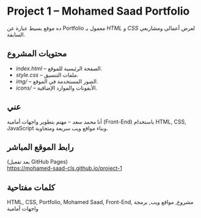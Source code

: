 # Project 1 – Mohamed Saad Portfolio

ده موقع بسيط عبارة عن Portfolio معمول بـ *HTML* و *CSS* لعرض أعمالي ومشاريعي السابقة.

## محتويات المشروع
- *index.html* – الصفحة الرئيسية للموقع.
- *style.css* – ملفات التنسيق.
- *img/* – الصور المستخدمة في الموقع.
- *icons/* – الأيقونات والموارد الإضافية.

## عني
أنا *محمد سعد* – مهتم بتطوير واجهات أمامية (Front-End) باستخدام HTML, CSS, JavaScript وبناء مواقع ويب سريعة ومتجاوبة.

## رابط الموقع المباشر
(بعد تفعيل GitHub Pages)  
https://mohamed-saad-cls.github.io/project-1

## كلمات مفتاحية
HTML, CSS, Portfolio, Mohamed Saad, Front-End, مشروع, مواقع ويب, برمجة واجهات أمامية
